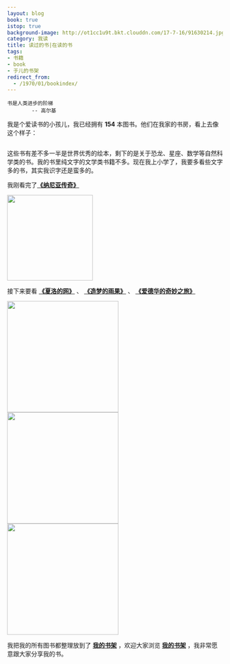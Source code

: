 ```yaml
---
layout: blog
book: true
istop: true
background-image: http://ot1cc1u9t.bkt.clouddn.com/17-7-16/91630214.jpg
category: 我读
title: 读过的书|在读的书
tags:
- 书籍
- book
- 于儿的书架
redirect_from:
  - /1970/01/bookindex/
---
```


```
书是人类进步的阶梯
		-- 高尔基
```

我是个爱读书的小孩儿，我已经拥有 **154** 本图书。他们在我家的书房，看上去像这个样子：

![]()

这些书有差不多一半是世界优秀的绘本，剩下的是关于恐龙、星座、数学等自然科学类的书。我的书里纯文字的文学类书籍不多。现在我上小学了，我要多看些文字多的书，其实我识字还是蛮多的。

我刚看完了[**《纳尼亚传奇》**](https://www.amazon.cn/%E5%9B%BE%E4%B9%A6/dp/B00KGNPKHY/ref=sr_1_7?s=books&ie=UTF8&qid=1504690366&sr=1-7) 

<img src='http://xiooix.oss-cn-hangzhou.aliyuncs.com/img/81T6QuY25BL.jpg' width='200px' align='center'/> 

接下来要看 [**《夏洛的网》**](https://www.amazon.cn/图书/dp/B01BS7B43K/ref=sr_1_4?s=books&ie=UTF8&qid=1504690860&sr=1-4) 、 [**《造梦的雨果》**](http://product.dangdang.com/22741905.html) 、 [**《爱德华的奇妙之旅》**](https://www.amazon.cn/国际大奖小说-爱德华的奇妙之旅-迪卡米洛/dp/B0035J4IPQ/ref=sr_1_2_twi_har_2?s=books&ie=UTF8&qid=1504691047&sr=1-2)

<img src='https://images-cn.ssl-images-amazon.com/images/I/91de3O8HsOL.jpg' style='height:260px; display:inline;'/>
<img src='https://gss0.bdstatic.com/-4o3dSag_xI4khGkpoWK1HF6hhy/baike/w%3D268%3Bg%3D0/sign=6904614d70f082022d92963973c09cd0/77094b36acaf2edd6783cc878e1001e93901936a.jpg' style='height:260px; display:inline;'/> 
<img src='https://images-cn.ssl-images-amazon.com/images/I/51I28umcF-L._SX360_BO1,204,203,200_.jpg' style='height:260px; display:inline;'/>  
 
我把我的所有图书都整理放到了 [**我的书架**](http://www.bestyuer.com/deliciouslibrary/index.html) ，欢迎大家浏览 [**我的书架**](http://www.bestyuer.com/deliciouslibrary/index.html) ，我非常愿意跟大家分享我的书。

